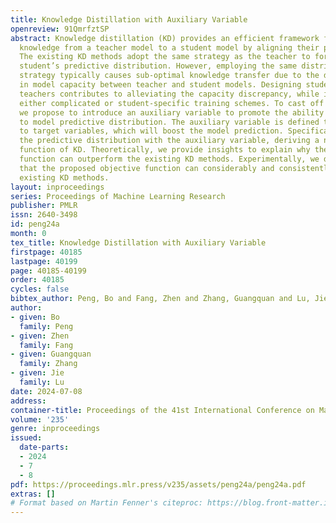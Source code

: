 ```yaml
---
title: Knowledge Distillation with Auxiliary Variable
openreview: 91QmrfztSP
abstract: Knowledge distillation (KD) provides an efficient framework for transferring
  knowledge from a teacher model to a student model by aligning their predictive distributions.
  The existing KD methods adopt the same strategy as the teacher to formulate the
  student’s predictive distribution. However, employing the same distribution-modeling
  strategy typically causes sub-optimal knowledge transfer due to the discrepancy
  in model capacity between teacher and student models. Designing student-friendly
  teachers contributes to alleviating the capacity discrepancy, while it requires
  either complicated or student-specific training schemes. To cast off this dilemma,
  we propose to introduce an auxiliary variable to promote the ability of the student
  to model predictive distribution. The auxiliary variable is defined to be related
  to target variables, which will boost the model prediction. Specifically, we reformulate
  the predictive distribution with the auxiliary variable, deriving a novel objective
  function of KD. Theoretically, we provide insights to explain why the proposed objective
  function can outperform the existing KD methods. Experimentally, we demonstrate
  that the proposed objective function can considerably and consistently outperform
  existing KD methods.
layout: inproceedings
series: Proceedings of Machine Learning Research
publisher: PMLR
issn: 2640-3498
id: peng24a
month: 0
tex_title: Knowledge Distillation with Auxiliary Variable
firstpage: 40185
lastpage: 40199
page: 40185-40199
order: 40185
cycles: false
bibtex_author: Peng, Bo and Fang, Zhen and Zhang, Guangquan and Lu, Jie
author:
- given: Bo
  family: Peng
- given: Zhen
  family: Fang
- given: Guangquan
  family: Zhang
- given: Jie
  family: Lu
date: 2024-07-08
address:
container-title: Proceedings of the 41st International Conference on Machine Learning
volume: '235'
genre: inproceedings
issued:
  date-parts:
  - 2024
  - 7
  - 8
pdf: https://proceedings.mlr.press/v235/assets/peng24a/peng24a.pdf
extras: []
# Format based on Martin Fenner's citeproc: https://blog.front-matter.io/posts/citeproc-yaml-for-bibliographies/
---
```

